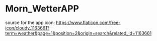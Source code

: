 # Morn_WetterAPP


source for the app icon: https://www.flaticon.com/free-icon/cloudy_1163661?term=weather&page=1&position=2&origin=search&related_id=1163661
